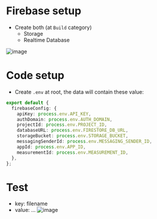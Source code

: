 # Firebase setup
- Create both (at `Build` category)
  - Storage
  - Realtime Database   

![image](https://github.com/lcaohoanq/Javascript-Issues/assets/136492579/c7d31072-f030-4a0d-8301-a93feb7a3c69)

# Code setup
- Create `.env` at root, the data will contain these value:
```typescript
export default {
  firebaseConfig: {
    apiKey: process.env.API_KEY,
    authDomain: process.env.AUTH_DOMAIN,
    projectId: process.env.PROJECT_ID,
    databaseURL: process.env.FIRESTORE_DB_URL,
    storageBucket: process.env.STORAGE_BUCKET,
    messagingSenderId: process.env.MESSAGING_SENDER_ID,
    appId: process.env.APP_ID,
    measurementId: process.env.MEASUREMENT_ID,
  },
};
```

# Test
- key: filename
- value: ...
![image](https://github.com/lcaohoanq/Javascript-Issues/assets/136492579/1369ef70-3ba8-4aef-b92a-ce0f83011b14)
